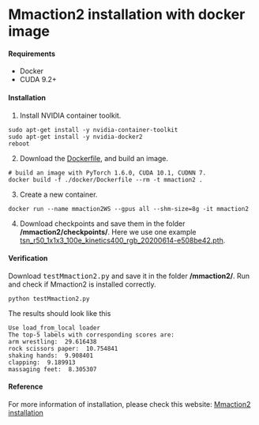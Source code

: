 # Mmaction2 installation with docker image

#### Requirements
- Docker
- CUDA 9.2+

#### Installation
1. Install NVIDIA container toolkit.
```
sudo apt-get install -y nvidia-container-toolkit
sudo apt-get install -y nvidia-docker2
reboot
```

2. Download the [Dockerfile](https://github.com/open-mmlab/mmaction2/blob/master/docker/Dockerfile), and build an image.
```
# build an image with PyTorch 1.6.0, CUDA 10.1, CUDNN 7.
docker build -f ./docker/Dockerfile --rm -t mmaction2 .
```

3. Create a new container.
```
docker run --name mmaction2WS --gpus all --shm-size=8g -it mmaction2
```

4. Download checkpoints and save them in the folder  __/mmaction2/checkpoints/__. Here we use one example [tsn_r50_1x1x3_100e_kinetics400_rgb_20200614-e508be42.pth](https://download.openmmlab.com/mmaction/recognition/tsn/tsn_r50_1x1x3_100e_kinetics400_rgb/tsn_r50_1x1x3_100e_kinetics400_rgb_20200614-e508be42.pth).

#### Verification
Download <kbd>testMmaction2.py</kbd> and save it in the folder __/mmaction2/__.
Run and check if Mmaction2 is installed correctly.
```
python testMmaction2.py
```
The results should look like this
```
Use load_from_local loader
The top-5 labels with corresponding scores are:
arm wrestling:  29.616438
rock scissors paper:  10.754841
shaking hands:  9.908401
clapping:  9.189913
massaging feet:  8.305307
```

#### Reference
 For more information of installation, please check this website: [Mmaction2 installation](https://github.com/open-mmlab/mmaction2/blob/master/docs/install.md)
